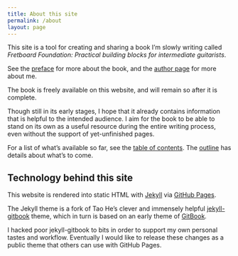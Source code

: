 ```yaml
---
title: About this site
permalink: /about
layout: page
---
```


This site is a tool for creating and sharing a book I’m slowly writing called
_Fretboard Foundation: Practical building blocks for intermediate guitarists_.

See the [preface](preface) for more about the book, 
and the [author page](author) for more about me.

The book is freely available on this website, 
and will remain so after it is complete. 

Though still in its early stages, 
I hope that it already contains information that is helpful to the intended audience. 
I aim for the book to be able to stand on its own as a useful resource during the entire writing process, 
even without the support of yet-unfinished pages. 

For a list of what’s available so far, 
see the [table of contents](toc). 
The [outline](outline) has details about what’s to come. 

## Technology behind this site

This website is rendered into static HTML with [Jekyll](https://jekyllrb.com/) via [GitHub Pages](https://pages.github.com/).

The Jekyll theme is a fork of Tao He’s clever and immensely helpful [jekyll-gitbook](https://github.com/sighingnow/jekyll-gitbook) theme, 
which in turn is based on an early theme of [GitBook](https://www.gitbook.com/).

I hacked poor jekyll-gitbook to bits in order to support my own personal tastes and workflow. 
Eventually I would like to release these changes as a public theme that others can use with GitHub Pages. 
